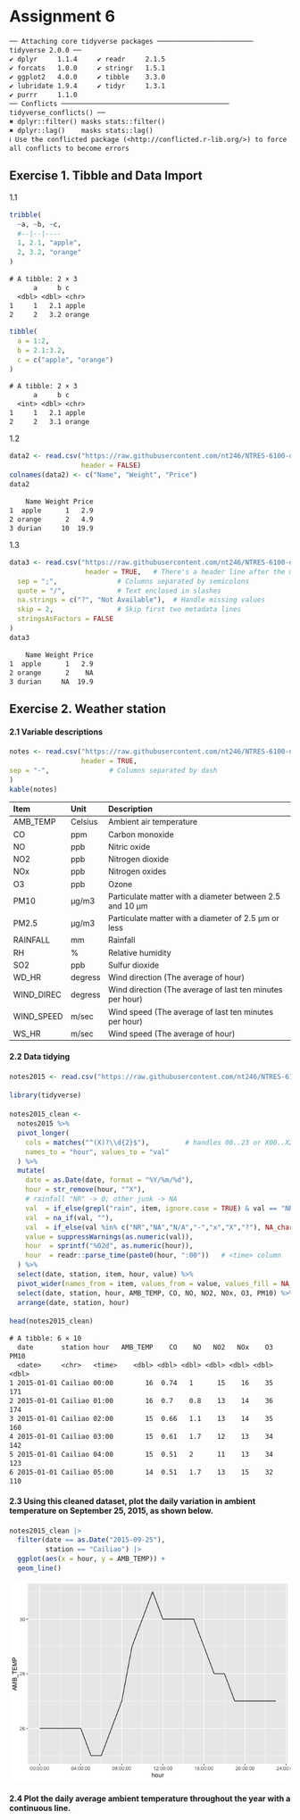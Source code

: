 # Assignment 6


    ── Attaching core tidyverse packages ──────────────────────── tidyverse 2.0.0 ──
    ✔ dplyr     1.1.4     ✔ readr     2.1.5
    ✔ forcats   1.0.0     ✔ stringr   1.5.1
    ✔ ggplot2   4.0.0     ✔ tibble    3.3.0
    ✔ lubridate 1.9.4     ✔ tidyr     1.3.1
    ✔ purrr     1.1.0     
    ── Conflicts ────────────────────────────────────────── tidyverse_conflicts() ──
    ✖ dplyr::filter() masks stats::filter()
    ✖ dplyr::lag()    masks stats::lag()
    ℹ Use the conflicted package (<http://conflicted.r-lib.org/>) to force all conflicts to become errors

## Exercise 1. Tibble and Data Import

1.1

``` r
tribble(
  ~a, ~b, ~c,
  #--|--|----
  1, 2.1, "apple",
  2, 3.2, "orange"
)
```

    # A tibble: 2 × 3
          a     b c     
      <dbl> <dbl> <chr> 
    1     1   2.1 apple 
    2     2   3.2 orange

``` r
tibble(
  a = 1:2,
  b = 2.1:3.2,
  c = c("apple", "orange")
)
```

    # A tibble: 2 × 3
          a     b c     
      <int> <dbl> <chr> 
    1     1   2.1 apple 
    2     2   3.1 orange

1.2

``` r
data2 <- read.csv("https://raw.githubusercontent.com/nt246/NTRES-6100-data-science/master/datasets/dataset2.txt",
                  header = FALSE)
colnames(data2) <- c("Name", "Weight", "Price")
data2
```

        Name Weight Price
    1  apple      1   2.9
    2 orange      2   4.9
    3 durian     10  19.9

1.3

``` r
data3 <- read.csv("https://raw.githubusercontent.com/nt246/NTRES-6100-data-science/master/datasets/dataset3.txt",
                   header = TRUE,   # There's a header line after the metadata
  sep = ";",               # Columns separated by semicolons
  quote = "/",             # Text enclosed in slashes
  na.strings = c("?", "Not Available"),  # Handle missing values
  skip = 2,                # Skip first two metadata lines
  stringsAsFactors = FALSE
)
data3
```

        Name Weight Price
    1  apple      1   2.9
    2 orange      2    NA
    3 durian     NA  19.9

## Exercise 2. Weather station

#### 2.1 Variable descriptions

``` r
notes <- read.csv("https://raw.githubusercontent.com/nt246/NTRES-6100-data-science/master/datasets/2015y_Weather_Station_notes.txt",
                  header = TRUE,
sep = "-",               # Columns separated by dash
)
kable(notes)
```

| Item | Unit | Description |
|:---|:---|:---|
| AMB_TEMP | Celsius | Ambient air temperature |
| CO | ppm | Carbon monoxide |
| NO | ppb | Nitric oxide |
| NO2 | ppb | Nitrogen dioxide |
| NOx | ppb | Nitrogen oxides |
| O3 | ppb | Ozone |
| PM10 | μg/m3 | Particulate matter with a diameter between 2.5 and 10 μm |
| PM2.5 | μg/m3 | Particulate matter with a diameter of 2.5 μm or less |
| RAINFALL | mm | Rainfall |
| RH | % | Relative humidity |
| SO2 | ppb | Sulfur dioxide |
| WD_HR | degress | Wind direction (The average of hour) |
| WIND_DIREC | degress | Wind direction (The average of last ten minutes per hour) |
| WIND_SPEED | m/sec | Wind speed (The average of last ten minutes per hour) |
| WS_HR | m/sec | Wind speed (The average of hour) |

#### 2.2 Data tidying

``` r
notes2015 <- read.csv("https://raw.githubusercontent.com/nt246/NTRES-6100-data-science/master/datasets/2015y_Weather_Station.csv")

library(tidyverse)

notes2015_clean <-
  notes2015 %>%
  pivot_longer(
    cols = matches("^(X)?\\d{2}$"),         # handles 00..23 or X00..X23
    names_to = "hour", values_to = "val"
  ) %>%
  mutate(
    date = as.Date(date, format = "%Y/%m/%d"),
    hour = str_remove(hour, "^X"),
    # rainfall "NR" -> 0; other junk -> NA
    val  = if_else(grepl("rain", item, ignore.case = TRUE) & val == "NR", "0", val),
    val  = na_if(val, ""),
    val  = if_else(val %in% c("NR","NA","N/A","-","x","X","?"), NA_character_, val),
    value = suppressWarnings(as.numeric(val)),
    hour  = sprintf("%02d", as.numeric(hour)),
    hour  = readr::parse_time(paste0(hour, ":00"))   # <time> column
  ) %>%
  select(date, station, item, hour, value) %>%
  pivot_wider(names_from = item, values_from = value, values_fill = NA_real_) %>%
  select(date, station, hour, AMB_TEMP, CO, NO, NO2, NOx, O3, PM10) %>%
  arrange(date, station, hour)

head(notes2015_clean)
```

    # A tibble: 6 × 10
      date       station hour   AMB_TEMP    CO    NO   NO2   NOx    O3  PM10
      <date>     <chr>   <time>    <dbl> <dbl> <dbl> <dbl> <dbl> <dbl> <dbl>
    1 2015-01-01 Cailiao 00:00        16  0.74   1      15    16    35   171
    2 2015-01-01 Cailiao 01:00        16  0.7    0.8    13    14    36   174
    3 2015-01-01 Cailiao 02:00        15  0.66   1.1    13    14    35   160
    4 2015-01-01 Cailiao 03:00        15  0.61   1.7    12    13    34   142
    5 2015-01-01 Cailiao 04:00        15  0.51   2      11    13    34   123
    6 2015-01-01 Cailiao 05:00        14  0.51   1.7    13    15    32   110

#### 2.3 Using this cleaned dataset, plot the daily variation in ambient temperature on September 25, 2015, as shown below.

``` r
notes2015_clean |> 
  filter(date == as.Date("2015-09-25"),
         station == "Cailiao") |> 
  ggplot(aes(x = hour, y = AMB_TEMP)) +
  geom_line()
```

![](assignment_6_files/figure-commonmark/unnamed-chunk-7-1.png)

#### 2.4 Plot the daily average ambient temperature throughout the year with a **continuous line**.
